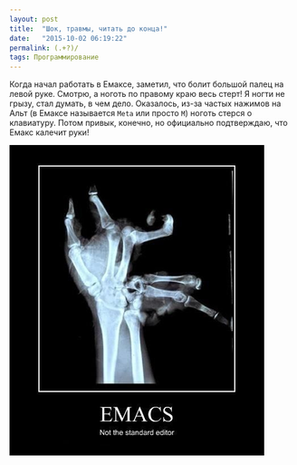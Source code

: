 ```yaml
---
layout: post
title:  "Шок, травмы, читать до конца!"
date:   "2015-10-02 06:19:22"
permalink: (.+?)/
tags: Программирование
---
```


Когда начал работать в Емаксе, заметил, что болит большой палец на
левой руке. Смотрю, а ноготь по правому краю весь стерт! Я ногти не
грызу, стал думать, в чем дело. Оказалось, из-за частых нажимов на
Альт (в Емаксе называется `Meta` или просто `M`) ноготь стерся о
клавиатуру. Потом привык, конечно, но официально подтверждаю, что
Емакс калечит руки!

![oh my hands](/assets/static/emacs-hands.jpg)
